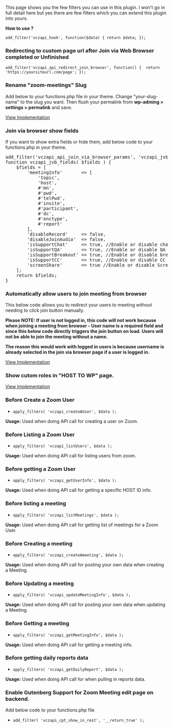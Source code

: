 This page shows you the few filters you can use in this plugin. I won't go in full detail here but yes there are few filters which you can extend this plugin into yours.

**How to use ?** 

`add_filter('vczapi_hook', function($data) {
    return $data;
});`

### Redirecting to custom page url after Join via Web Browser completed or Unfinished

`add_filter('vczapi_api_redirect_join_browser', function() { 
    return 'https://yoursiteurl.com/page';
});`

### Rename "zoom-meetings" Slug

Add below to your functions.php file in your theme. Change "your-slug-name" to the slug you want. Then flush your permalink from **wp-adming > settings > permalink** and save.

<a href="https://gist.github.com/techies23/377f019396c3eaf0903f193a9c0b5251">View Implementation</a>

### Join via browser show fields

If you want to show extra fields or hide them, add below code to your functions.php in your theme.

<pre>add_filter('vczapi_api_join_via_browser_params', 'vczapi_jvb_fields');
function vczapi_jvb_fields( $fields ) {
    $fields = [
        'meetingInfo'       => [
            'topic',
            'host',
            #'mn',
            #'pwd',
            #'telPwd',
            #'invite',
            #'participant',
            #'dc',
            #'enctype',
            #'report'
        ],
        'disableRecord'     => false,
        'disableJoinAudio'  => false,
        'isSupportChat'     => true, //Enable or disable chat
        'isSupportQA'       => true, //Enable or disable QA
        'isSupportBreakout' => true, //Enable or disable breakout rooms
        'isSupportCC'       => true, //Enable or disable CC
        'screenShare'       => true //Enable or disable Screenshare
    ];
    return $fields;
}</pre>

### Automatically allow users to join meeting from browser

This below code allows you to redirect your users to meeting without needing to click join button manually.

**Please NOTE: If user is not logged in, this code will not work because when joining a meeting from browser - User name is a required field and since this below code directly triggers the join button on load. Users will not be able to join the meeting without a name.**
 
**The reason this would work with logged in users is because username is already selected in the join via browser page if a user is logged in.**

<a href="https://gist.github.com/techies23/02aee51835fd785896e97567113b95d3" target="_blank">View Implementation</a>

### Show cutom roles in "HOST TO WP" page.

<a href="https://gist.github.com/techies23/685bb40d5fd6d09b9debe6e6726ccb4e" target="_blank">View Implementation</a>

### Before Create a Zoom User

* `apply_filters( 'vczapi_createAUser', $data );` 

**Usage:** Used when doing API call for creating a user on Zoom.

### Before Listing a Zoom User
 
* `apply_filters( 'vczapi_listUsers', $data );` 

**Usage:** Used when doing API call for listing users from zoom.

### Before getting a Zoom User

* `apply_filters( 'vczapi_getUserInfo', $data );` 

**Usage:** Used when doing API call for getting a specific HOST ID info.

### Before listing a meeting

* `apply_filters( 'vczapi_listMeetings', $data );` 

**Usage:** Used when doing API call for getting list of meetings for a Zoom User.

### Before Creating a meeting

* `apply_filters( 'vczapi_createAmeeting', $data );` 

**Usage:** Used when doing API call for posting your own data when creating a Meeting.

### Before Updating a meeting

* `apply_filters( 'vczapi_updateMeetingInfo', $data );` 

**Usage:** Used when doing API call for posting your own data when updating a Meeting.

### Before Getting a meeting

* `apply_filters( 'vczapi_getMeetingInfo', $data );` 

**Usage:** Used when doing API call for getting a meeting info.

### Before getting daily reports data

* `apply_filters( 'vczapi_getDailyReport', $data );` 

**Usage:** Used when doing API call for when pulling in reports data.

### Enable Gutenberg Support for Zoom Meeting edit page on backend.

Add below code to your functions.php file

* `add_filter( 'vczapi_cpt_show_in_rest', '__return_true' );` 



